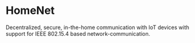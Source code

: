 # HomeNet
Decentralized, secure, in-the-home communication with IoT devices with support for IEEE 802.15.4 based network-communication.